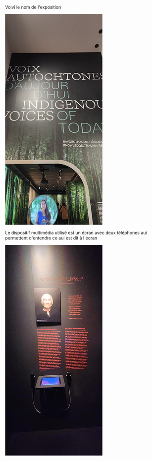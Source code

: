 Voivi le nom de l'exposition

![image](media/nom_exposition.png)

Le dispositif multimédia utilisé est un écran avec deux téléphones aui permettent d'entendre ce aui est dit à l'écran

![image](media/dispositif_multimedia.png)

